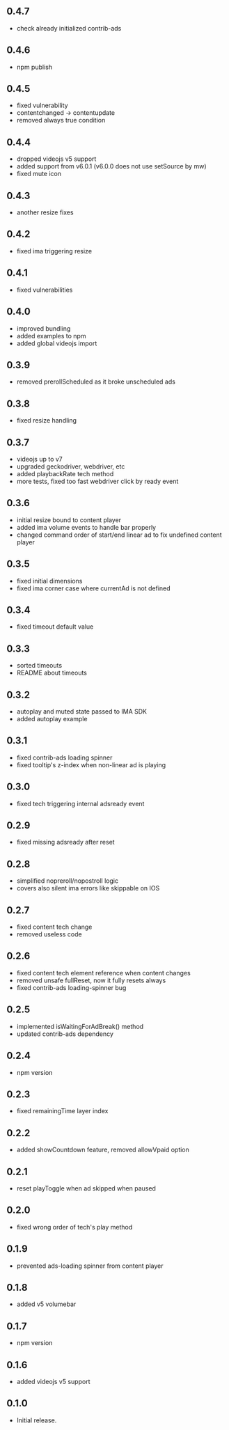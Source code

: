 ## 0.4.7

* check already initialized contrib-ads

## 0.4.6

* npm publish

## 0.4.5

* fixed vulnerability
* contentchanged -> contentupdate
* removed always true condition

## 0.4.4

* dropped videojs v5 support
* added support from v6.0.1 (v6.0.0 does not use setSource by mw)
* fixed mute icon

## 0.4.3

* another resize fixes

## 0.4.2

* fixed ima triggering resize 

## 0.4.1

* fixed vulnerabilities

## 0.4.0

* improved bundling
* added examples to npm
* added global videojs import

## 0.3.9

* removed prerollScheduled as it broke unscheduled ads

## 0.3.8

* fixed resize handling

## 0.3.7

* videojs up to v7
* upgraded geckodriver, webdriver, etc
* added playbackRate tech method
* more tests, fixed too fast webdriver click by ready event

## 0.3.6

* initial resize bound to content player
* added ima volume events to handle bar properly
* changed command order of start/end linear ad to fix undefined content player

## 0.3.5

* fixed initial dimensions
* fixed ima corner case where currentAd is not defined

## 0.3.4

* fixed timeout default value

## 0.3.3

* sorted timeouts
* README about timeouts

## 0.3.2

* autoplay and muted state passed to IMA SDK
* added autoplay example

## 0.3.1

* fixed contrib-ads loading spinner
* fixed tooltip's z-index when non-linear ad is playing

## 0.3.0

* fixed tech triggering internal adsready event

## 0.2.9

* fixed missing adsready after reset

## 0.2.8

* simplified nopreroll/nopostroll logic
* covers also silent ima errors like skippable on IOS

## 0.2.7

* fixed content tech change
* removed useless code

## 0.2.6

* fixed content tech element reference when content changes
* removed unsafe fullReset, now it fully resets always
* fixed contrib-ads loading-spinner bug

## 0.2.5

* implemented isWaitingForAdBreak() method
* updated contrib-ads dependency 

## 0.2.4

* npm version

## 0.2.3

* fixed remainingTime layer index

## 0.2.2

* added showCountdown feature, removed allowVpaid option

## 0.2.1

* reset playToggle when ad skipped when paused

## 0.2.0

* fixed wrong order of tech's play method

## 0.1.9

* prevented ads-loading spinner from content player

## 0.1.8

* added v5 volumebar

## 0.1.7

* npm version

## 0.1.6

* added videojs v5 support

## 0.1.0

* Initial release.
